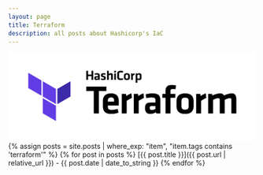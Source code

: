 ```yaml
---
layout: page
title: Terraform
description: all posts about Hashicorp's IaC
---
```

![Terraform](/pictures/terraform.png)
{% assign posts = site.posts | where_exp: "item", "item.tags contains 'terraform'" %}
{% for post in posts %}
  [{{ post.title }}]({{ post.url | relative_url }}) - {{ post.date | date_to_string }}
{% endfor %}

